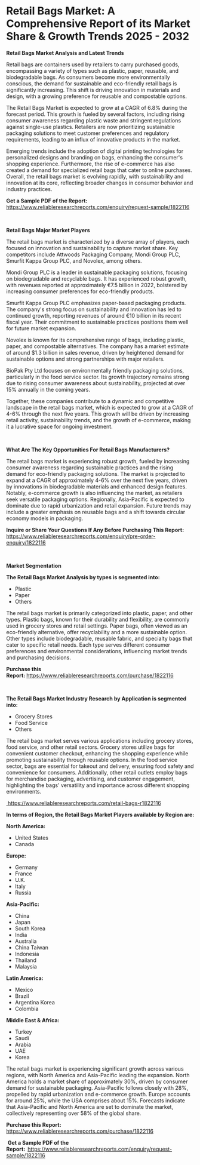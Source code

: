 <p><h1>Retail Bags Market: A Comprehensive Report of its Market Share & Growth Trends 2025 - 2032</h1></p><p><strong>Retail Bags Market Analysis and Latest Trends</strong></p>
<p><p>Retail bags are containers used by retailers to carry purchased goods, encompassing a variety of types such as plastic, paper, reusable, and biodegradable bags. As consumers become more environmentally conscious, the demand for sustainable and eco-friendly retail bags is significantly increasing. This shift is driving innovation in materials and design, with a growing preference for reusable and compostable options.</p><p>The Retail Bags Market is expected to grow at a CAGR of 6.8% during the forecast period. This growth is fueled by several factors, including rising consumer awareness regarding plastic waste and stringent regulations against single-use plastics. Retailers are now prioritizing sustainable packaging solutions to meet customer preferences and regulatory requirements, leading to an influx of innovative products in the market. </p><p>Emerging trends include the adoption of digital printing technologies for personalized designs and branding on bags, enhancing the consumer's shopping experience. Furthermore, the rise of e-commerce has also created a demand for specialized retail bags that cater to online purchases. Overall, the retail bags market is evolving rapidly, with sustainability and innovation at its core, reflecting broader changes in consumer behavior and industry practices.</p></p>
<p><strong>Get a Sample PDF of the Report:&nbsp;</strong> <a href="https://www.reliableresearchreports.com/enquiry/request-sample/1822116?utm_campaign=3108&utm_medium=2&utm_source=Github&utm_content=ia&utm_term=19042025&utm_id=retail-bags">https://www.reliableresearchreports.com/enquiry/request-sample/1822116</a></p>
<p>&nbsp;</p>
<p><strong>Retail Bags Major Market Players</strong></p>
<p><p>The retail bags market is characterized by a diverse array of players, each focused on innovation and sustainability to capture market share. Key competitors include Attwoods Packaging Company, Mondi Group PLC, Smurfit Kappa Group PLC, and Novolex, among others.</p><p>Mondi Group PLC is a leader in sustainable packaging solutions, focusing on biodegradable and recyclable bags. It has experienced robust growth, with revenues reported at approximately €7.5 billion in 2022, bolstered by increasing consumer preferences for eco-friendly products.</p><p>Smurfit Kappa Group PLC emphasizes paper-based packaging products. The company's strong focus on sustainability and innovation has led to continued growth, reporting revenues of around €10 billion in its recent fiscal year. Their commitment to sustainable practices positions them well for future market expansion.</p><p>Novolex is known for its comprehensive range of bags, including plastic, paper, and compostable alternatives. The company has a market estimate of around $1.3 billion in sales revenue, driven by heightened demand for sustainable options and strong partnerships with major retailers.</p><p>BioPak Pty Ltd focuses on environmentally friendly packaging solutions, particularly in the food service sector. Its growth trajectory remains strong due to rising consumer awareness about sustainability, projected at over 15% annually in the coming years.</p><p>Together, these companies contribute to a dynamic and competitive landscape in the retail bags market, which is expected to grow at a CAGR of 4-6% through the next five years. This growth will be driven by increasing retail activity, sustainability trends, and the growth of e-commerce, making it a lucrative space for ongoing investment.</p></p>
<p>&nbsp;</p>
<p><strong>What Are The Key Opportunities For Retail Bags Manufacturers?</strong></p>
<p><p>The retail bags market is experiencing robust growth, fueled by increasing consumer awareness regarding sustainable practices and the rising demand for eco-friendly packaging solutions. The market is projected to expand at a CAGR of approximately 4-6% over the next five years, driven by innovations in biodegradable materials and enhanced design features. Notably, e-commerce growth is also influencing the market, as retailers seek versatile packaging options. Regionally, Asia-Pacific is expected to dominate due to rapid urbanization and retail expansion. Future trends may include a greater emphasis on reusable bags and a shift towards circular economy models in packaging.</p></p>
<p><strong>Inquire or Share Your Questions If Any Before Purchasing This Report:</strong> <a href="https://www.reliableresearchreports.com/enquiry/pre-order-enquiry/1822116?utm_campaign=3108&utm_medium=2&utm_source=Github&utm_content=ia&utm_term=19042025&utm_id=retail-bags">https://www.reliableresearchreports.com/enquiry/pre-order-enquiry/1822116</a></p>
<p>&nbsp;</p>
<p><strong>Market Segmentation</strong></p>
<p><strong>The Retail Bags Market Analysis by types is segmented into:</strong></p>
<p><ul><li>Plastic</li><li>Paper</li><li>Others</li></ul></p>
<p><p>The retail bags market is primarily categorized into plastic, paper, and other types. Plastic bags, known for their durability and flexibility, are commonly used in grocery stores and retail settings. Paper bags, often viewed as an eco-friendly alternative, offer recyclability and a more sustainable option. Other types include biodegradable, reusable fabric, and specialty bags that cater to specific retail needs. Each type serves different consumer preferences and environmental considerations, influencing market trends and purchasing decisions.</p></p>
<p><strong>Purchase this Report:&nbsp;</strong><a href="https://www.reliableresearchreports.com/purchase/1822116?utm_campaign=3108&utm_medium=2&utm_source=Github&utm_content=ia&utm_term=19042025&utm_id=retail-bags">https://www.reliableresearchreports.com/purchase/1822116</a></p>
<p>&nbsp;</p>
<p><strong>The Retail Bags Market Industry Research by Application is segmented into:</strong></p>
<p><ul><li>Grocery Stores</li><li>Food Service</li><li>Others</li></ul></p>
<p><p>The retail bags market serves various applications including grocery stores, food service, and other retail sectors. Grocery stores utilize bags for convenient customer checkout, enhancing the shopping experience while promoting sustainability through reusable options. In the food service sector, bags are essential for takeout and delivery, ensuring food safety and convenience for consumers. Additionally, other retail outlets employ bags for merchandise packaging, advertising, and customer engagement, highlighting the bags' versatility and importance across different shopping environments.</p></p>
<p><a href="https://www.reliableresearchreports.com/retail-bags-r1822116?utm_campaign=3108&utm_medium=2&utm_source=Github&utm_content=ia&utm_term=19042025&utm_id=retail-bags">&nbsp;https://www.reliableresearchreports.com/retail-bags-r1822116</a></p>
<p><strong>In terms of Region, the Retail Bags Market Players available by Region are:</strong></p>
<p>
    <p> <strong> North America: </strong>
        <ul>
            <li>United States</li>
            <li>Canada</li>
        </ul>
        </p> 
    <p> <strong> Europe: </strong>
        <ul>
            <li>Germany</li>
            <li>France</li>
            <li>U.K.</li>
            <li>Italy</li>
            <li>Russia</li>
        </ul>
        </p> 
    <p> <strong> Asia-Pacific: </strong>
        <ul>
            <li>China</li>
            <li>Japan</li>
            <li>South Korea</li>
            <li>India</li>
            <li>Australia</li>
            <li>China Taiwan</li>
            <li>Indonesia</li>
            <li>Thailand</li>
            <li>Malaysia</li>
        </ul>
        </p> 
    <p> <strong> Latin America: </strong>
        <ul>
            <li>Mexico</li>
            <li>Brazil</li>
            <li>Argentina Korea</li>
            <li>Colombia</li>
        </ul>
        </p> 
    <p> <strong> Middle East & Africa: </strong>
        <ul>
            <li>Turkey</li>
            <li>Saudi</li>
            <li>Arabia</li>
            <li>UAE</li>
            <li>Korea</li>
        </ul>
    </p>
    </p>
<p><p>The retail bags market is experiencing significant growth across various regions, with North America and Asia-Pacific leading the expansion. North America holds a market share of approximately 30%, driven by consumer demand for sustainable packaging. Asia-Pacific follows closely with 28%, propelled by rapid urbanization and e-commerce growth. Europe accounts for around 25%, while the USA comprises about 15%. Forecasts indicate that Asia-Pacific and North America are set to dominate the market, collectively representing over 58% of the global share.</p></p>
<p><strong>Purchase this Report: </strong><a href="https://www.reliableresearchreports.com/purchase/1822116?utm_campaign=3108&utm_medium=2&utm_source=Github&utm_content=ia&utm_term=19042025&utm_id=retail-bags">https://www.reliableresearchreports.com/purchase/1822116</a></p>
<p>&nbsp;<strong>Get a Sample PDF of the Report:&nbsp;&nbsp;</strong><a href="https://www.reliableresearchreports.com/enquiry/request-sample/1822116?utm_campaign=3108&utm_medium=2&utm_source=Github&utm_content=ia&utm_term=19042025&utm_id=retail-bags">https://www.reliableresearchreports.com/enquiry/request-sample/1822116</a></p>
<p><strong></strong></p>
<p><p></p><p></p><p></p></p>